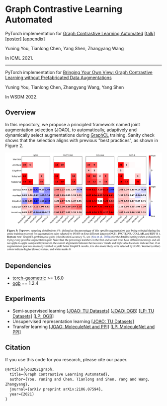 # Graph Contrastive Learning Automated

PyTorch implementation for [Graph Contrastive Learning Automated](https://arxiv.org/abs/2106.07594)
[[talk]](https://recorder-v3.slideslive.com/?share=39319&s=4366fe70-48a4-4f2c-952b-2a7ca56d48bf)
[[poster]](https://yyou1996.github.io/files/icml2021_graphcl_automated_poster.pdf)
[[appendix]](https://yyou1996.github.io/files/icml2021_graphcl_automated_supplement.pdf)

Yuning You, Tianlong Chen, Yang Shen, Zhangyang Wang

In ICML 2021.

-----------------------------------

PyTorch implementation for [Bringing Your Own View: Graph Contrastive Learning without Prefabricated Data Augmentations]()
<!-- [[talk]](https://recorder-v3.slideslive.com/?share=39319&s=4366fe70-48a4-4f2c-952b-2a7ca56d48bf)
[[poster]](https://yyou1996.github.io/files/icml2021_graphcl_automated_poster.pdf)
[[appendix]](https://yyou1996.github.io/files/icml2021_graphcl_automated_supplement.pdf) -->

Yuning You, Tianlong Chen, Zhangyang Wang, Yang Shen

In WSDM 2022.

## Overview

In this repository, we propose a principled framework named joint augmentation selection (JOAO), to automatically, adaptively and dynamically select augmentations during [GraphCL](https://arxiv.org/abs/2010.13902) training.
Sanity check shows that the selection aligns with previous "best practices", as shown in Figure 2.

![](./joao.png)

## Dependencies


* [torch-geometric](https://github.com/rusty1s/pytorch_geometric) >= 1.6.0
* [ogb](https://github.com/snap-stanford/ogb) == 1.2.4


## Experiments

* Semi-supervised learning [[JOAO: TU Datasets]](https://github.com/Shen-Lab/GraphCL_Automated/tree/master/semisupervised_TU) [[JOAO: OGB]](https://github.com/Shen-Lab/GraphCL_Automated/tree/master/semisupervised_OGB) [[LP: TU Datasets]](https://github.com/Shen-Lab/GraphCL_Automated/tree/master/semisupervised_TU_LP) [[LP: OGB]](https://github.com/Shen-Lab/GraphCL_Automated/tree/master/semisupervised_OGB_LP)
* Unsupervised representation learning [[JOAO: TU Datasets]](https://github.com/Shen-Lab/GraphCL_Automated/tree/master/unsupervised_TU)
* Transfer learning [[JOAO: MoleculeNet and PPI]](https://github.com/Shen-Lab/GraphCL_Automated/tree/master/transferLearning_MoleculeNet_PPI) [[LP: MoleculeNet and PPI]](https://github.com/Shen-Lab/GraphCL_Automated/tree/master/transferLearning_MoleculeNet_PPI_LP)

## Citation

If you use this code for you research, please cite our paper.

```
@article{you2021graph,
  title={Graph Contrastive Learning Automated},
  author={You, Yuning and Chen, Tianlong and Shen, Yang and Wang, Zhangyang},
  journal={arXiv preprint arXiv:2106.07594},
  year={2021}
}
```
